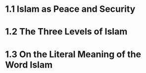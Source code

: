 # 1.1 Islam as Peace and Security


# 1.2 The Three Levels of Islam


# 1.3 On the Literal Meaning of the Word Islam

